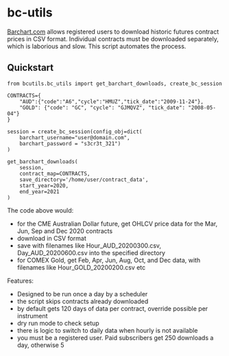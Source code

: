 # bc-utils

[Barchart.com](https://www.barchart.com) allows registered users to download historic futures contract prices in CSV format. Individual contracts must be downloaded separately, which is laborious and slow. This script automates the process.

## Quickstart

```
from bcutils.bc_utils import get_barchart_downloads, create_bc_session

CONTRACTS={
    "AUD":{"code":"A6","cycle":"HMUZ","tick_date":"2009-11-24"},
    "GOLD": {"code": "GC", "cycle": "GJMQVZ", "tick_date": "2008-05-04"}
}

session = create_bc_session(config_obj=dict(
    barchart_username="user@domain.com",
    barchart_password = "s3cr3t_321")
)

get_barchart_downloads(
    session,
    contract_map=CONTRACTS,
    save_directory='/home/user/contract_data',
    start_year=2020,
    end_year=2021
)
```

The code above would: 
* for the CME Australian Dollar future, get OHLCV price data for the Mar, Jun, Sep and Dec 2020 contracts
* download in CSV format
* save with filenames like Hour_AUD_20200300.csv, Day_AUD_20200600.csv into the specified directory
* for COMEX Gold, get Feb, Apr, Jun, Aug, Oct, and Dec data, with filenames like Hour_GOLD_20200200.csv etc

Features:
* Designed to be run once a day by a scheduler
* the script skips contracts already downloaded
* by default gets 120 days of data per contract, override possible per instrument
* dry run mode to check setup
* there is logic to switch to daily data when hourly is not available
* you must be a registered user. Paid subscribers get 250 downloads a day, otherwise 5
